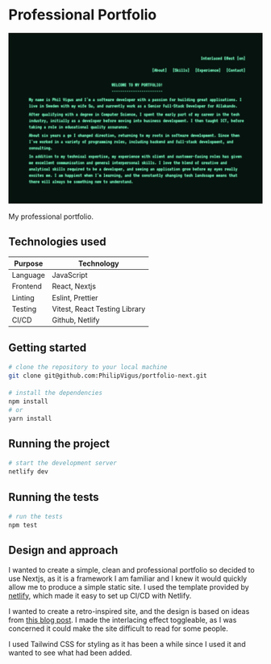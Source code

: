 # Professional Portfolio

![Portfolio screenshot](./screenshot.png)

My professional portfolio.

## Technologies used

| Purpose  | Technology                    |
|----------|-------------------------------|
| Language | JavaScript                    |
| Frontend | React, Nextjs                 |
| Linting  | Eslint, Prettier              |
| Testing  | Vitest, React Testing Library |
| CI/CD    | Github, Netlify               |

## Getting started

```bash
# clone the repository to your local machine
git clone git@github.com:PhilipVigus/portfolio-next.git

# install the dependencies
npm install
# or
yarn install 
```

## Running the project

```bash
# start the development server
netlify dev
```

## Running the tests

```bash
# run the tests
npm test
```

## Design and approach

I wanted to create a simple, clean and professional portfolio so decided to use Nextjs, as it is a framework I am
familiar and I knew it would quickly allow me to produce a simple static site. I used the template provided by
[netlify](https://docs.netlify.com/frameworks/next-js/overview/), which made it easy to set up CI/CD with Netlify.

I wanted to create a retro-inspired site, and the design is based on ideas
from [this blog post](https://webartisan.info/how-i-made-my-80s-retro-style-homepage-part-1#heading-ascii-art). I made
the interlacing effect toggleable, as I was concerned it could make the site difficult to read for some people.

I used Tailwind CSS for styling as it has been a while since I used it and wanted to see what had been added.

